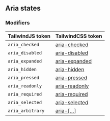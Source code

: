 ## Aria states

### Modifiers

| TailwindJS token | TailwindCSS token |
| ----- | ----- |
| `aria_checked` | [aria-checked](https://tailwindcss.com/docs/hover-focus-and-other-states#aria-states) |
| `aria_disabled` | [aria-disabled](https://tailwindcss.com/docs/hover-focus-and-other-states#aria-states) |
| `aria_expanded` | [aria-expanded](https://tailwindcss.com/docs/hover-focus-and-other-states#aria-states) |
| `aria_hidden` | [aria-hidden](https://tailwindcss.com/docs/hover-focus-and-other-states#aria-states) |
| `aria_pressed` | [aria-pressed](https://tailwindcss.com/docs/hover-focus-and-other-states#aria-states) |
| `aria_readonly` | [aria-readonly](https://tailwindcss.com/docs/hover-focus-and-other-states#aria-states) |
| `aria_required` | [aria-required](https://tailwindcss.com/docs/hover-focus-and-other-states#aria-states) |
| `aria_selected` | [aria-selected](https://tailwindcss.com/docs/hover-focus-and-other-states#aria-states) |
| `aria_arbitrary` | [aria-[…]](https://tailwindcss.com/docs/hover-focus-and-other-states#aria-states) |